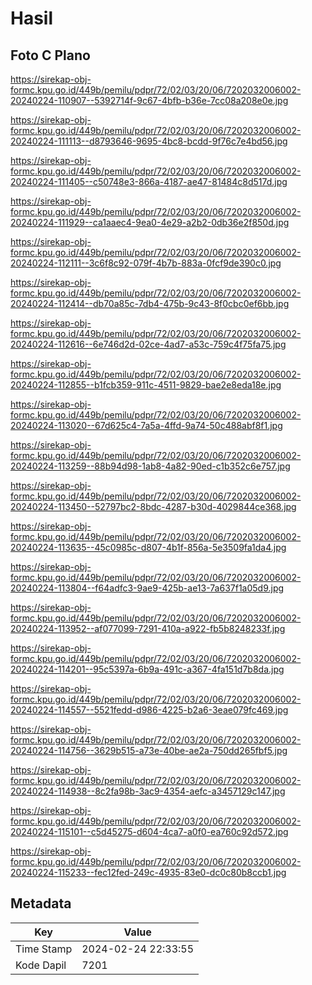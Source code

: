 # Hasil

## Foto C Plano

https://sirekap-obj-formc.kpu.go.id/449b/pemilu/pdpr/72/02/03/20/06/7202032006002-20240224-110907--5392714f-9c67-4bfb-b36e-7cc08a208e0e.jpg

https://sirekap-obj-formc.kpu.go.id/449b/pemilu/pdpr/72/02/03/20/06/7202032006002-20240224-111113--d8793646-9695-4bc8-bcdd-9f76c7e4bd56.jpg

https://sirekap-obj-formc.kpu.go.id/449b/pemilu/pdpr/72/02/03/20/06/7202032006002-20240224-111405--c50748e3-866a-4187-ae47-81484c8d517d.jpg

https://sirekap-obj-formc.kpu.go.id/449b/pemilu/pdpr/72/02/03/20/06/7202032006002-20240224-111929--ca1aaec4-9ea0-4e29-a2b2-0db36e2f850d.jpg

https://sirekap-obj-formc.kpu.go.id/449b/pemilu/pdpr/72/02/03/20/06/7202032006002-20240224-112111--3c6f8c92-079f-4b7b-883a-0fcf9de390c0.jpg

https://sirekap-obj-formc.kpu.go.id/449b/pemilu/pdpr/72/02/03/20/06/7202032006002-20240224-112414--db70a85c-7db4-475b-9c43-8f0cbc0ef6bb.jpg

https://sirekap-obj-formc.kpu.go.id/449b/pemilu/pdpr/72/02/03/20/06/7202032006002-20240224-112616--6e746d2d-02ce-4ad7-a53c-759c4f75fa75.jpg

https://sirekap-obj-formc.kpu.go.id/449b/pemilu/pdpr/72/02/03/20/06/7202032006002-20240224-112855--b1fcb359-911c-4511-9829-bae2e8eda18e.jpg

https://sirekap-obj-formc.kpu.go.id/449b/pemilu/pdpr/72/02/03/20/06/7202032006002-20240224-113020--67d625c4-7a5a-4ffd-9a74-50c488abf8f1.jpg

https://sirekap-obj-formc.kpu.go.id/449b/pemilu/pdpr/72/02/03/20/06/7202032006002-20240224-113259--88b94d98-1ab8-4a82-90ed-c1b352c6e757.jpg

https://sirekap-obj-formc.kpu.go.id/449b/pemilu/pdpr/72/02/03/20/06/7202032006002-20240224-113450--52797bc2-8bdc-4287-b30d-4029844ce368.jpg

https://sirekap-obj-formc.kpu.go.id/449b/pemilu/pdpr/72/02/03/20/06/7202032006002-20240224-113635--45c0985c-d807-4b1f-856a-5e3509fa1da4.jpg

https://sirekap-obj-formc.kpu.go.id/449b/pemilu/pdpr/72/02/03/20/06/7202032006002-20240224-113804--f64adfc3-9ae9-425b-ae13-7a637f1a05d9.jpg

https://sirekap-obj-formc.kpu.go.id/449b/pemilu/pdpr/72/02/03/20/06/7202032006002-20240224-113952--af077099-7291-410a-a922-fb5b8248233f.jpg

https://sirekap-obj-formc.kpu.go.id/449b/pemilu/pdpr/72/02/03/20/06/7202032006002-20240224-114201--95c5397a-6b9a-491c-a367-4fa151d7b8da.jpg

https://sirekap-obj-formc.kpu.go.id/449b/pemilu/pdpr/72/02/03/20/06/7202032006002-20240224-114557--5521fedd-d986-4225-b2a6-3eae079fc469.jpg

https://sirekap-obj-formc.kpu.go.id/449b/pemilu/pdpr/72/02/03/20/06/7202032006002-20240224-114756--3629b515-a73e-40be-ae2a-750dd265fbf5.jpg

https://sirekap-obj-formc.kpu.go.id/449b/pemilu/pdpr/72/02/03/20/06/7202032006002-20240224-114938--8c2fa98b-3ac9-4354-aefc-a3457129c147.jpg

https://sirekap-obj-formc.kpu.go.id/449b/pemilu/pdpr/72/02/03/20/06/7202032006002-20240224-115101--c5d45275-d604-4ca7-a0f0-ea760c92d572.jpg

https://sirekap-obj-formc.kpu.go.id/449b/pemilu/pdpr/72/02/03/20/06/7202032006002-20240224-115233--fec12fed-249c-4935-83e0-dc0c80b8ccb1.jpg


## Metadata

| Key        | Value               |
| ---------- | ------------------- |
| Time Stamp | 2024-02-24 22:33:55 |
| Kode Dapil | 7201                |



